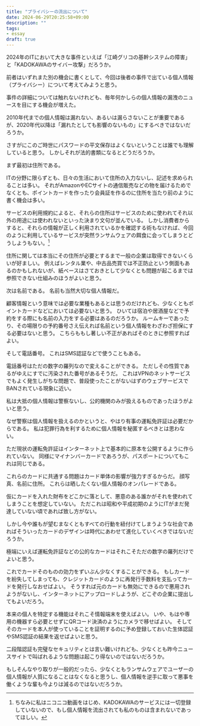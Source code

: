 ```yaml
---
title: "プライバシーの流出について"
date: 2024-06-29T20:25:58+09:00
description: ""
tags:
- essay
draft: true
---
```


2024年のITにおいて大きな事件といえば「江崎グリコの基幹システムの障害」と「KADOKAWAのサイバー攻撃」だろうか。

前者はいずれまた別の機会に書くとして、今回は後者の事件で出ている個人情報（プライバシー）について考えてみようと思う。

事件の詳細については触れないけれども、毎年何かしらの個人情報の漏洩のニュースを目にする機会が増えた。

2010年代までの個人情報は漏れない、あるいは漏らさないことが重要であるが、2020年代以降は「漏れたとしても影響のないもの」にするべきではないだろうか。

さすがにこのご時世にパスワードの平文保存はよくないということは誰でも理解していると思う。
しかしそれが法的書類になるとどうだろうか。

まず最初は住所である。

ITの分野に限らずとも、日々の生活において住所の入力ないし、記述を求められることは多い。
それがAmazonやECサイトの通信販売などの物を届けるためでなくとも、ポイントカードを作ったり会員証を作るのに住所を当たり前のように書く機会は多い。

サービスの利用規約によると、それらの住所はサービスのために使われてそれ以外の用途には使われないといった決まり文句が並んでいる。
しかし消費者からすると、それらの情報が正しく利用されているかを確認する術もなければ、今回のように利用しているサービスが突然ランサムウェアの餌食に会ってしまうとどうしようもない。[^1]

[^1]: ちなみに私はニコニコ動画をはじめ、KADOKAWAのサービスには一切登録していないので、もし個人情報を流出されても私のものは含まれないであってほしい。

住所に関しては本当にその住所が必要とするまで一般の企業は取得できないくらいが好ましい。
例えばレンタル業や、中古品売買では不正防止という側面もあるのかもしれないが、紙ベースはさておきとして少なくとも問題が起こるまでは参照できない仕組みのほうがよいと思う。

次は名前である。
名前も当然大切な個人情報だ。

顧客情報という意味では必要な業種もあるとは思うのだけれども、少なくともポイントカードなどにおいては必要ないと思う。
ひいては宿泊や居酒屋などで予約をする際にも名前の入力をする必要はあるのだろうか。
ルームキーであったり、その場限りの予約番号さえ伝えれば名前という個人情報をわざわざ担保にする必要はないと思う。
こちらももし著しい不正があればそのときに参照すればよい。

そして電話番号。
これはSMS認証などで使うこともある。

電話番号はただの数字の羅列なので変えることができる。
ただしその性質であるがゆえにすでに汚染された番号があるそうだ。
これはVPNのネットサービスでもよく発生しがちな問題で、普段使ったことがないはずのウェブサービスでBANされている現象に近い。

私は大抵の個人情報は警察ないし、公的機関のみが扱えるものであったほうがよいと思う。

なぜ警察は個人情報を扱えるのかというと、やはり有事の運転免許証は必要だからである。
私は犯罪行為を利するために個人情報を秘匿するべきとは思わない。

ただ現状の運転免許証はインターネット上で基本的に原本を公開するように作られていない。
同様にマイナンバーカードであろうが、パスポートについてもこれは同じである。

これらのカードに共通する問題はカード単体の影響が強力すぎるからだ。
顔写真、名前に住所。
これらは晒したくない個人情報のオンパレードである。

仮にカードを入れた財布をどこかに落として、悪意のある誰かがそれを使われてしまうことを想定していない。
ただこれは昭和や平成初期のようにITがまだ発達していない頃であれば致し方がない。

しかし今や誰もが望むまなくともすべての行動を紐付けてしまうような社会であればそういったカードのデザインは時代にあわせて進化していくべきではないだろうか。

極端にいえば運転免許証などの公的なカードはそれこそただの数字の羅列だけでよいと思う。

これでカードそのものの効力をずいぶん少なくすることができる。
もしカードを紛失してしまっても、クレジットカードのように再発行手数料を支払ってカードを発行しなおせばよい。
そうすれば元のカードも無効にできるので悪用されようがないし、インターネットにアップロードしようが、どこぞの企業に提出してもよいだろう。

本来の個人を特定する機能はそれこそ情報端末を使えばよい。
いや、もはや専用の機器すら必要とせずにQRコード決済のようにカメラで移せばよい。
そしてそのカードを本人が使っていることを証明するのに予め登録しておいた生体認証やSMS認証の結果を返せばよいと思う。

二段階認証も完璧なセキュリティとは言い難いけれども、少なくとも昨今ニュースサイトで叫ばれるような問題は起こり得ないのではないだろうか。

もしそんなやり取りが一般的だったら、少なくともランサムウェアでユーザーの個人情報が人質になることはなくなると思うし、個人情報を逆手に取って悪事を働くような輩も今よりは減るのではないだろうか。
